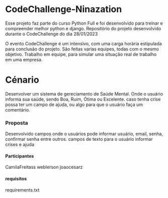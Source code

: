 # CodeChallenge-Ninazation
Esse projeto faz parte do curso Python Full e foi desenvolvido para treinar e compreender melhor python e django.
Repositório do projeto desenvolvido durante o CodeChallenge do dia 28/01/2023

O evento CodeChallenge é um intensivo, com uma carga horária estipulada para conclusão do projeto. São feitas varias equipes, todas com o mesmo objetivo. Trabalho em equipe, para simular uma situação real de trabalho em uma empresa. 

# Cénario
Desenvolver um sistema de gereciamento de Saúde Mental. Onde o usuário informa sua saúde, sendo Boa, Ruim, Ótima ou Excelente. caso tenha crise possa ter um campo de ajuda, ou algo para que o usuário faça um comentário.

<h3>Proposta</h3>

Desenvolvido campos onde o usuários pode informar usuário, email, senha, confirmar senha entre outros. campos de texto para o usuário informar crises e ajuda

<h4>Participantes</h4>

CamilaFreitass 
weblerson
joaocesarz

<h4>requisitos</h4>
requirements.txt
